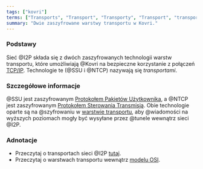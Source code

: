 ```yaml
---
tags: ["kovri"]
terms: ["Transports", "Transport", "Transporty", "Transport", "transportowi", "transportem", "transportami", "transportowej", "transportu"]
summary: "Dwie zaszyfrowane warstwy transportu w Kovri."
---
```


### Podstawy

Sieć @I2P składa się z dwóch zaszyfrowanych technologii warstw transportu, które umożliwiają @Kovri na bezpieczne korzystanie z połączeń [TCP/IP](https://en.wikipedia.org/wiki/Tcp/ip). Technologie te (@SSU i @NTCP) nazywają się *transportami*.

### Szczegółowe informacje

@SSU jest zaszyfrowanym [Protokołem Pakietów Użytkownika](https://en.wikipedia.org/wiki/User_Datagram_Protocol), a @NTCP jest zaszyfrowanym [Protokołem Sterowania Transmisją](https://en.wikipedia.org/wiki/Transmission_Control_Protocol). Obie technologie oparte są na @szyfrowaniu w [warstwie transportu](https://en.wikipedia.org/wiki/Transport_layer), aby @wiadomości na wyższych poziomach mogły być wysyłane przez @tunele wewnątrz sieci @I2P.

### Adnotacje

- Przeczytaj o transportach sieci @I2P [tutaj](https://geti2p.net/en/docs/transport).
- Przeczytaj o warstwach transportu wewnątrz [modelu OSI](https://en.wikipedia.org/wiki/OSI_model).
